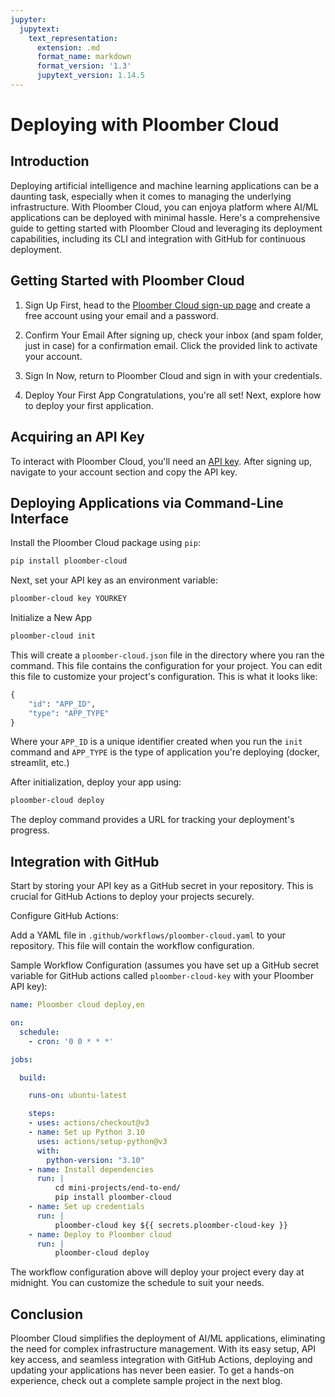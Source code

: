 ```yaml
---
jupyter:
  jupytext:
    text_representation:
      extension: .md
      format_name: markdown
      format_version: '1.3'
      jupytext_version: 1.14.5
---
```


# Deploying with Ploomber Cloud

## Introduction

Deploying artificial intelligence and machine learning applications can be a daunting task, especially when it comes to managing the underlying infrastructure. With Ploomber Cloud, you can enjoya  platform where AI/ML applications can be deployed with minimal hassle. Here's a comprehensive guide to getting started with Ploomber Cloud and leveraging its deployment capabilities, including its CLI and integration with GitHub for continuous deployment.

## Getting Started with Ploomber Cloud

1. Sign Up
First, head to the [Ploomber Cloud sign-up page](https://platform.ploomber.io/register) and create a free account using your email and a password.

2. Confirm Your Email
After signing up, check your inbox (and spam folder, just in case) for a confirmation email. Click the provided link to activate your account.

3. Sign In
Now, return to Ploomber Cloud and sign in with your credentials.

4. Deploy Your First App
Congratulations, you're all set! Next, explore how to deploy your first application.

## Acquiring an API Key
To interact with Ploomber Cloud, you'll need an [API key](https://docs.cloud.ploomber.io/en/latest/quickstart/apikey.html). After signing up, navigate to your account section and copy the API key.

## Deploying Applications via Command-Line Interface

Install the Ploomber Cloud package using `pip`:

```bash
pip install ploomber-cloud
```

Next, set your API key as an environment variable:

```bash
ploomber-cloud key YOURKEY
```

Initialize a New App

```bash
ploomber-cloud init
```

This will create a `ploomber-cloud.json` file in the directory where you ran the command. This file contains the configuration for your project. You can edit this file to customize your project's configuration. This is what it looks like:

```python
{
    "id": "APP_ID",
    "type": "APP_TYPE"
}
```

Where your `APP_ID` is a unique identifier created when you run the  `init` command and `APP_TYPE` is the type of application you're deploying (docker, streamlit, etc.)


After initialization, deploy your app using:

```bash
ploomber-cloud deploy
```

The deploy command provides a URL for tracking your deployment's progress.

## Integration with GitHub

Start by storing your API key as a GitHub secret in your repository. This is crucial for GitHub Actions to deploy your projects securely.

Configure GitHub Actions:

Add a YAML file in ``.github/workflows/ploomber-cloud.yaml`` to your repository. This file will contain the workflow configuration.

Sample Workflow Configuration (assumes you have set up a GitHub secret variable for GitHub actions called `ploomber-cloud-key` with your Ploomber API key):

```yaml
name: Ploomber cloud deploy,en

on:
  schedule:
    - cron: '0 0 * * *' 

jobs:

  build:

    runs-on: ubuntu-latest

    steps:
    - uses: actions/checkout@v3
    - name: Set up Python 3.10
      uses: actions/setup-python@v3
      with:
        python-version: "3.10"
    - name: Install dependencies
      run: |
          cd mini-projects/end-to-end/
          pip install ploomber-cloud
    - name: Set up credentials
      run: |
          ploomber-cloud key ${{ secrets.ploomber-cloud-key }}
    - name: Deploy to Ploomber cloud
      run: |
          ploomber-cloud deploy
```

The workflow configuration above will deploy your project every day at midnight. You can customize the schedule to suit your needs.

## Conclusion

Ploomber Cloud simplifies the deployment of AI/ML applications, eliminating the need for complex infrastructure management. With its easy setup, API key access, and seamless integration with GitHub Actions, deploying and updating your applications has never been easier. To get a hands-on experience, check out a complete sample project in the next blog. 


